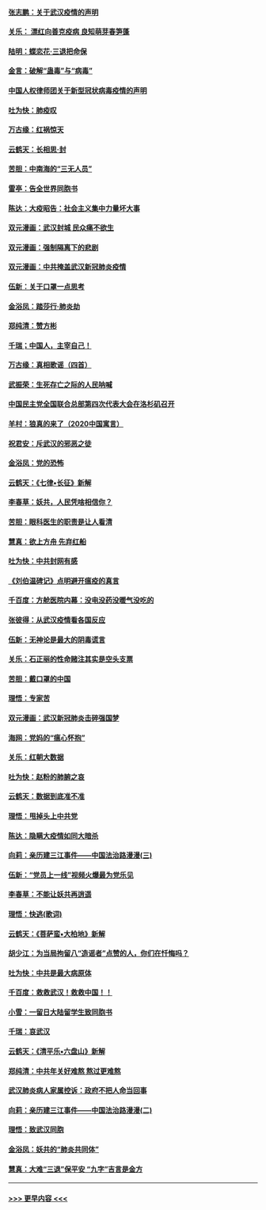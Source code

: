#### [张志鹏：关于武汉疫情的声明](../pages/nsc993/n11867182.md?t=02140822) 
#### [关乐： 漂红向善克疫病 良知萌芽春笋蓬](../pages/nsc993/n11865710.md?t=02140822) 
#### [陆明：蝶恋花‧三退把命保](../pages/nsc993/n11865673.md?t=02140822) 
#### [金言：破解“蛊毒”与“病毒”](../pages/nsc993/n11864103.md?t=02140822) 
#### [中国人权律师团关于新型冠状病毒疫情的声明](../pages/nsc993/n11864249.md?t=02140822) 
#### [吐为快：肺疫叹](../pages/nsc993/n11864027.md?t=02140822) 
#### [万古缘：红祸惊天](../pages/nsc993/n11864079.md?t=02140822) 
#### [云鹤天：长相思‧封](../pages/nsc993/n11864006.md?t=02140822) 
#### [苦胆：中南海的“三无人员”](../pages/nsc993/n11862997.md?t=02140822) 
#### [雷亭：告全世界同胞书](../pages/nsc993/n11862572.md?t=02140822) 
#### [陈达：大疫昭告：社会主义集中力量坏大事](../pages/nsc993/n11859419.md?t=02140822) 
#### [双元漫画：武汉封城 民众痛不欲生](../pages/nsc993/n11859287.md?t=02140822) 
#### [双元漫画：强制隔离下的悲剧](../pages/nsc993/n11859244.md?t=02140822) 
#### [双元漫画：中共掩盖武汉新冠肺炎疫情](../pages/nsc993/n11858249.md?t=02140822) 
#### [伍新：关于口罩一点思考](../pages/nsc993/n11859195.md?t=02140822) 
#### [金浴凤：踏莎行‧肺炎劫](../pages/nsc993/n11858227.md?t=02140822) 
#### [郑纯清：赞方彬](../pages/nsc993/n11856803.md?t=02140822) 
#### [千瑞；中国人，主宰自己！](../pages/nsc993/n11856793.md?t=02140822) 
#### [万古缘：真相歌谣（四首）](../pages/nsc993/n11856263.md?t=02140822) 
#### [武振荣：生死存亡之际的人民呐喊](../pages/nsc993/n11856256.md?t=02140822) 
#### [中国民主党全国联合总部第四次代表大会在洛杉矶召开](../pages/nsc993/n11856344.md?t=02140822) 
#### [羊村：狼真的来了（2020中国寓言）](../pages/nsc993/n11856229.md?t=02140822) 
#### [祝君安：斥武汉的邪恶之徒](../pages/nsc993/n11855861.md?t=02140822) 
#### [金浴凤：党的恐怖](../pages/nsc993/n11855849.md?t=02140822) 
#### [云鹤天：《七律▪长征》新解](../pages/nsc993/n11855479.md?t=02140822) 
#### [李春草：妖共，人民凭啥相信你？](../pages/nsc993/n11855196.md?t=02140822) 
#### [苦胆：眼科医生的职责是让人看清](../pages/nsc993/n11853840.md?t=02140822) 
#### [慧真：欲上方舟 先弃红船](../pages/nsc993/n11853483.md?t=02140822) 
#### [吐为快：中共封网有感](../pages/nsc993/n11852575.md?t=02140822) 
#### [《刘伯温碑记》点明避开瘟疫的真言](../pages/nsc993/n11852128.md?t=02140822) 
#### [千百度：方舱医院内幕：没电没药没暖气没吃的](../pages/nsc993/n11850211.md?t=02140822) 
#### [张彼得：从武汉疫情看各国反应](../pages/nsc993/n11850102.md?t=02140822) 
#### [伍新：无神论是最大的阴毒谎言](../pages/nsc993/n11846129.md?t=02140822) 
#### [关乐：石正丽的性命赌注其实是空头支票](../pages/nsc993/n11846109.md?t=02140822) 
#### [苦胆：戴口罩的中国](../pages/nsc993/n11845576.md?t=02140822) 
#### [理悟：专家苦](../pages/nsc993/n11845564.md?t=02140822) 
#### [双元漫画：武汉新冠肺炎击碎强国梦](../pages/nsc993/n11843320.md?t=02140822) 
#### [海网：党妈的“瘟心怀抱”](../pages/nsc993/n11840740.md?t=02140822) 
#### [关乐：红朝大数据](../pages/nsc993/n11840675.md?t=02140822) 
#### [吐为快：赵粉的肺腑之哀](../pages/nsc993/n11840618.md?t=02140822) 
#### [云鹤天：数据到底准不准](../pages/nsc993/n11840325.md?t=02140822) 
#### [理悟：甩掉头上中共党](../pages/nsc993/n11838826.md?t=02140822) 
#### [陈达：隐瞒大疫情如同大暗杀](../pages/nsc993/n11838771.md?t=02140822) 
#### [向莉：亲历建三江事件——中国法治路漫漫(三)](../pages/nsc993/n11831825.md?t=02140822) 
#### [伍新：“党员上一线”视频火爆最为党乐见](../pages/nsc993/n11838200.md?t=02140822) 
#### [李春草：不能让妖共再逍遥](../pages/nsc993/n11838102.md?t=02140822) 
#### [理悟：快逃(歌词)](../pages/nsc993/n11838083.md?t=02140822) 
#### [云鹤天：《菩萨蛮▪大柏地》新解](../pages/nsc993/n11838059.md?t=02140822) 
#### [胡少江：为当局拘留八“造谣者”点赞的人，你们在忏悔吗？](../pages/nsc993/n11836801.md?t=02140822) 
#### [吐为快：中共是最大病原体](../pages/nsc993/n11836748.md?t=02140822) 
#### [千百度：救救武汉！救救中国！！](../pages/nsc993/n11836145.md?t=02140822) 
#### [小雪：一留日大陆留学生致同胞书](../pages/nsc993/n11834624.md?t=02140822) 
#### [千瑞：哀武汉](../pages/nsc993/n11833647.md?t=02140822) 
#### [云鹤天：《清平乐▪六盘山》新解](../pages/nsc993/n11833611.md?t=02140822) 
#### [郑纯清：中共年关好难熬 熬过更难熬](../pages/nsc993/n11833489.md?t=02140822) 
#### [武汉肺炎病人家属控诉：政府不把人命当回事](../pages/nsc993/n11833205.md?t=02140822) 
#### [向莉：亲历建三江事件——中国法治路漫漫(二)](../pages/nsc993/n11829102.md?t=02140822) 
#### [理悟：致武汉同胞](../pages/nsc993/n11831522.md?t=02140822) 
#### [金浴凤：妖共的“肺炎共同体”](../pages/nsc993/n11829448.md?t=02140822) 
#### [慧真：大难“三退”保平安 “九字”吉言是金方](../pages/nsc993/n11829501.md?t=02140822) 

----
#### [ >>> 更早内容 <<< ](../indexes/nsc993-earlier.md)
